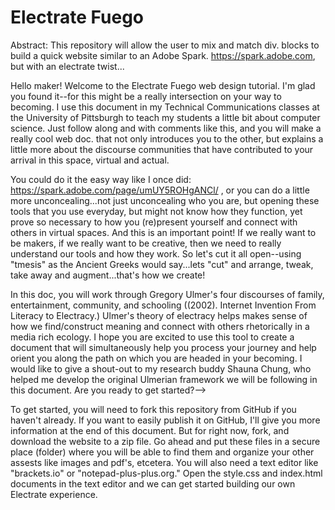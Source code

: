 # Electrate Fuego
Abstract: This repository will allow the user to mix and match div. blocks to build a quick website similar to an Adobe Spark. https://spark.adobe.com, but with an electrate twist...

Hello maker! Welcome to the Electrate Fuego web design tutorial. I'm glad you found it--for this might be a really intersection on your way to becoming. I use this document in my Technical Communications classes at the University of Pittsburgh to teach my students a little bit about computer science. Just follow along and with comments like this, and you will make a really cool web doc. that not only introduces you to the other, but explains a little more about the discourse communities that have contributed to your arrival in this space, virtual and actual. 

You could do it the easy way like I once did: https://spark.adobe.com/page/umUY5ROHgANCl/ , or you can do a little more unconcealing...not just unconcealing who you are, but opening these tools that you use everyday, but might not know how they function, yet prove so necessary to how you (re)present yourself and connect with others in virtual spaces. And this is an important point! If we really want to be makers, if we really want to be creative, then we need to really understand our tools and how they work. So let's cut it all open--using "tmesis" as the Ancient Greeks would say...lets "cut" and arrange, tweak, take away and augment...that's how we create! 

In this doc, you will work through Gregory Ulmer's four discourses of family, entertainment, community, and schooling ((2002). Internet Invention From Literacy to Electracy.) Ulmer's theory of electracy helps makes sense of how we find/construct meaning and connect with others rhetorically in a media rich ecology. I hope you are excited to use this tool to create a document that will simultaneously help you process your journey and help orient you along the path on which you are headed in your becoming. I would like to give a shout-out to my research buddy Shauna Chung, who helped me develop the original Ulmerian framework we will be following in this document. Are you ready to get started?--> 
    
To get started, you will need to fork this repository from GitHub if you haven't already. If you want to easily publish it on GitHub, I'll give you more information at the end of this document. But for right now, fork, and download the website to a zip file. Go ahead and put these files in a secure place (folder) where you will be able to find them and organize your other assests like images and pdf's, etcetera. You will also need a text editor like "brackets.io" or "notepad-plus-plus.org." Open the style.css and index.html documents in the text editor and we can get started building our own Electrate experience.
